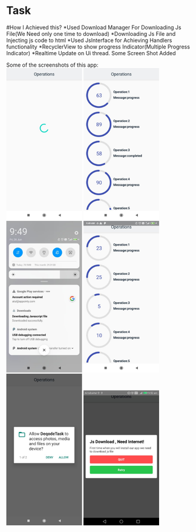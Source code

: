 # Task
#How I Achieved this?
*Used Download Manager For Downloading Js File(We Need only  one time to download)
*Downloading Js File and Injecting js code to html
*Used JsInterface for Achieving Handlers functionality
*RecyclerView to show progress Indicator(Multiple Progress Indicator)
*Realtime Update on Ui thread.
Some Screen Shot Added

Some of the screenshots of this app:  
<img src="https://github.com/atul161/Task/blob/master/screenshots/img1.jpeg" alt="screenshots" width="200"/>
<img src="https://github.com/atul161/Task/blob/master/screenshots/img2.jpeg" alt="screenshots" width="200"/>
<img src="https://github.com/atul161/Task/blob/master/screenshots/img3.jpeg" alt="screenshots" width="200"/>
<img src="https://github.com/atul161/Task/blob/master/screenshots/img4.jpeg" alt="screenshots" width="200"/>
<img src="https://github.com/atul161/Task/blob/master/screenshots/img5.jpeg" alt="screenshots" width="200"/>
<img src="https://github.com/atul161/Task/blob/master/screenshots/img6.jpeg" alt="screenshots" width="200"/>
